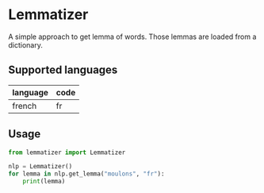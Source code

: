 # Lemmatizer

A simple approach to get lemma of words.
Those lemmas are loaded from a dictionary.

## Supported languages

| language | code |
| -------- | ---- |
| french | fr |

## Usage

```python
from lemmatizer import Lemmatizer

nlp = Lemmatizer()
for lemma in nlp.get_lemma("moulons", "fr"):
    print(lemma)
```
